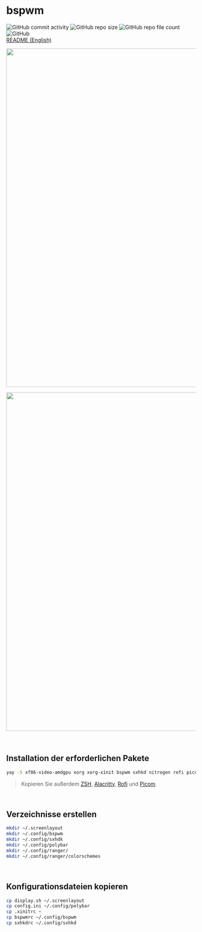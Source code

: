 # bspwm
![GitHub commit activity](https://img.shields.io/github/commit-activity/m/Pfeffimann18/bspwm)
![GitHub repo size](https://img.shields.io/github/repo-size/Pfeffimann18/bspwm)
![GitHub repo file count](https://img.shields.io/github/directory-file-count/Pfeffimann18/bspwm)
![GitHub](https://img.shields.io/github/license/Pfeffimann18/bspwm) </br>
[README (English)](https://github.com/Pfeffimann18/bspwm/blob/main/README_ENG.md)
</br>

<p align="center">
  <img src="https://thumbs2.imgbox.com/06/86/kJbzbfji_t.png" width="900px">
</p>

<p align="center">
  <img src="https://thumbs2.imgbox.com/45/c9/FzDWwV73_t.png" width="900px">
</p>
</br>

## Installation der erforderlichen Pakete
```bash
yay -S xf86-video-amdgpu xorg xorg-xinit bspwm sxhkd nitrogen rofi picom alacritty firefox arandr ranger bashtop
```
> Kopieren Sie außerdem [ZSH](https://github.com/Pfeffimann18/ZSH), [Alacritty](https://github.com/Pfeffimann18/ArchBasicSetup/blob/main/alacritty.yml), [Rofi](https://github.com/Pfeffimann18/ArchBasicSetup/tree/main/rofi) und [Picom](https://github.com/Pfeffimann18/ArchBasicSetup/blob/main/picom.conf). 
</br>

## Verzeichnisse erstellen
```bash
mkdir ~/.screenlayout
mkdir ~/.config/bspwm
mkdir ~/.config/sxhdk
mkdir ~/.config/polybar
mkdir ~/.config/ranger/
mkdir ~/.config/ranger/colorschemes
```
</br>

## Konfigurationsdateien kopieren
```bash
cp display.sh ~/.screenlayout
cp config.ini ~/.config/polybar
cp .xinitrc ~
cp bspwmrc ~/.config/bspwm
cp sxhkdrc ~/.config/sxhkd
```